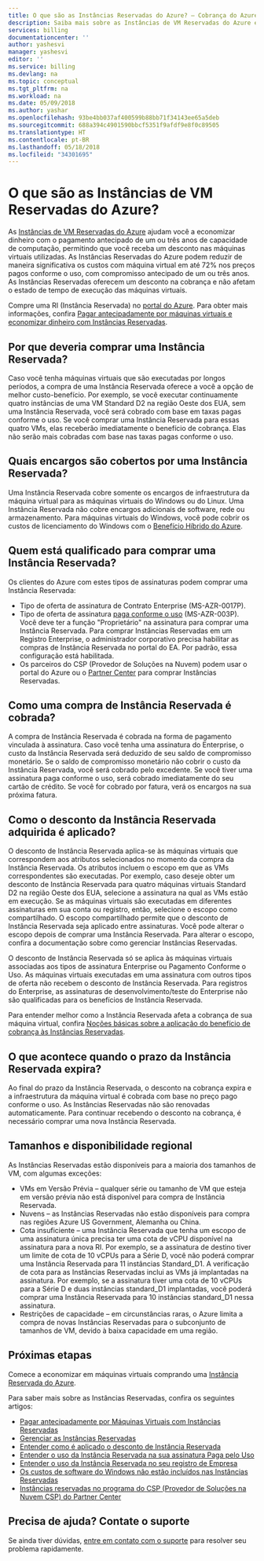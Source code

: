 ```yaml
---
title: O que são as Instâncias Reservadas do Azure? – Cobrança do Azure | Microsoft Docs
description: Saiba mais sobre as Instâncias de VM Reservadas do Azure e os preços de VM para economizar nas máquinas virtuais e obter o melhor preço efetivo.
services: billing
documentationcenter: ''
author: yashesvi
manager: yashesvi
editor: ''
ms.service: billing
ms.devlang: na
ms.topic: conceptual
ms.tgt_pltfrm: na
ms.workload: na
ms.date: 05/09/2018
ms.author: yashar
ms.openlocfilehash: 93be4bb037af400599b88bb71f34143ee65a5deb
ms.sourcegitcommit: 688a394c4901590bbcf5351f9afdf9e8f0c89505
ms.translationtype: HT
ms.contentlocale: pt-BR
ms.lasthandoff: 05/18/2018
ms.locfileid: "34301695"
---
```

# <a name="what-are-azure-reserved-vm-instances"></a>O que são as Instâncias de VM Reservadas do Azure?
As [Instâncias de VM Reservadas do Azure](https://azure.microsoft.com/pricing/reserved-vm-instances) ajudam você a economizar dinheiro com o pagamento antecipado de um ou três anos de capacidade de computação, permitindo que você receba um desconto nas máquinas virtuais utilizadas. As Instâncias Reservadas do Azure podem reduzir de maneira significativa os custos com máquina virtual em até 72% nos preços pagos conforme o uso, com compromisso antecipado de um ou três anos. As Instâncias Reservadas oferecem um desconto na cobrança e não afetam o estado de tempo de execução das máquinas virtuais.

Compre uma RI (Instância Reservada) no [portal do Azure](https://aka.ms/reservations). Para obter mais informações, confira [Pagar antecipadamente por máquinas virtuais e economizar dinheiro com Instâncias Reservadas](https://go.microsoft.com/fwlink/?linkid=861721).

## <a name="why-should-i-buy-a-reserved-instance"></a>Por que deveria comprar uma Instância Reservada?
Caso você tenha máquinas virtuais que são executadas por longos períodos, a compra de uma Instância Reservada oferece a você a opção de melhor custo-benefício. Por exemplo, se você executar continuamente quatro instâncias de uma VM Standard D2 na região Oeste dos EUA, sem uma Instância Reservada, você será cobrado com base em taxas pagas conforme o uso. Se você comprar uma Instância Reservada para essas quatro VMs, elas receberão imediatamente o benefício de cobrança. Elas não serão mais cobradas com base nas taxas pagas conforme o uso. 

## <a name="what-charges-does-a-reserved-instance-cover"></a>Quais encargos são cobertos por uma Instância Reservada?
Uma Instância Reservada cobre somente os encargos de infraestrutura da máquina virtual para as máquinas virtuais do Windows ou do Linux. Uma Instância Reservada não cobre encargos adicionais de software, rede ou armazenamento. Para máquinas virtuais do Windows, você pode cobrir os custos de licenciamento do Windows com o [Benefício Híbrido do Azure](https://azure.microsoft.com/pricing/hybrid-benefit/).

## <a name="whos-eligible-to-purchase-a-reserved-instance"></a>Quem está qualificado para comprar uma Instância Reservada?
Os clientes do Azure com estes tipos de assinaturas podem comprar uma Instância Reservada:
-   Tipo de oferta de assinatura de Contrato Enterprise (MS-AZR-0017P).
-   Tipo de oferta de assinatura [paga conforme o uso](https://azure.microsoft.com/offers/ms-azr-0003p/) (MS-AZR-003P). Você deve ter a função "Proprietário" na assinatura para comprar uma Instância Reservada. Para comprar Instâncias Reservadas em um Registro Enterprise, o administrador corporativo precisa habilitar as compras de Instância Reservada no portal do EA. Por padrão, essa configuração está habilitada.
-   Os parceiros do CSP (Provedor de Soluções na Nuvem) podem usar o portal do Azure ou o [Partner Center](https://docs.microsoft.com/partner-center/azure-reservations) para comprar Instâncias Reservadas.

## <a name="how-is-a-reserved-instance-purchase-billed"></a>Como uma compra de Instância Reservada é cobrada?
A compra de Instância Reservada é cobrada na forma de pagamento vinculada à assinatura. Caso você tenha uma assinatura do Enterprise, o custo da Instância Reservada será deduzido de seu saldo de compromisso monetário. Se o saldo de compromisso monetário não cobrir o custo da Instância Reservada, você será cobrado pelo excedente.
Se você tiver uma assinatura paga conforme o uso, será cobrado imediatamente do seu cartão de crédito. Se você for cobrado por fatura, verá os encargos na sua próxima fatura.

## <a name="how-is-the-purchased-reserved-instance-discount-applied"></a>Como o desconto da Instância Reservada adquirida é aplicado?
O desconto de Instância Reservada aplica-se às máquinas virtuais que correspondem aos atributos selecionados no momento da compra da Instância Reservada. Os atributos incluem o escopo em que as VMs correspondentes são executadas. Por exemplo, caso deseje obter um desconto de Instância Reservada para quatro máquinas virtuais Standard D2 na região Oeste dos EUA, selecione a assinatura na qual as VMs estão em execução. Se as máquinas virtuais são executadas em diferentes assinaturas em sua conta ou registro, então, selecione o escopo como compartilhado. O escopo compartilhado permite que o desconto de Instância Reservada seja aplicado entre assinaturas. Você pode alterar o escopo depois de comprar uma Instância Reservada. Para alterar o escopo, confira a documentação sobre como gerenciar Instâncias Reservadas.

O desconto de Instância Reservada só se aplica às máquinas virtuais associadas aos tipos de assinatura Enterprise ou Pagamento Conforme o Uso. As máquinas virtuais executadas em uma assinatura com outros tipos de oferta não recebem o desconto de Instância Reservada. Para registros do Enterprise, as assinaturas de desenvolvimento/teste do Enterprise não são qualificadas para os benefícios de Instância Reservada.

Para entender melhor como a Instância Reservada afeta a cobrança de sua máquina virtual, confira [Noções básicas sobre a aplicação do benefício de cobrança às Instâncias Reservadas](https://go.microsoft.com/fwlink/?linkid=863405).

## <a name="what-happens-when-the-reserved-instance-term-expires"></a>O que acontece quando o prazo da Instância Reservada expira?
Ao final do prazo da Instância Reservada, o desconto na cobrança expira e a infraestrutura da máquina virtual é cobrada com base no preço pago conforme o uso. As Instâncias Reservadas não são renovadas automaticamente. Para continuar recebendo o desconto na cobrança, é necessário comprar uma nova Instância Reservada. 

## <a name="sizes-and-regional-availability"></a>Tamanhos e disponibilidade regional
As Instâncias Reservadas estão disponíveis para a maioria dos tamanhos de VM, com algumas exceções:
- VMs em Versão Prévia – qualquer série ou tamanho de VM que esteja em versão prévia não está disponível para compra de Instância Reservada.
- Nuvens – as Instâncias Reservadas não estão disponíveis para compra nas regiões Azure US Government, Alemanha ou China. 
- Cota insuficiente – uma Instância Reservada que tenha um escopo de uma assinatura única precisa ter uma cota de vCPU disponível na assinatura para a nova RI. Por exemplo, se a assinatura de destino tiver um limite de cota de 10 vCPUs para a Série D, você não poderá comprar uma Instância Reservada para 11 instâncias Standard_D1. A verificação de cota para as Instâncias Reservadas inclui as VMs já implantadas na assinatura. Por exemplo, se a assinatura tiver uma cota de 10 vCPUs para a Série D e duas instâncias standard_D1 implantadas, você poderá comprar uma Instância Reservada para 10 instâncias standard_D1 nessa assinatura. 
- Restrições de capacidade – em circunstâncias raras, o Azure limita a compra de novas Instâncias Reservadas para o subconjunto de tamanhos de VM, devido à baixa capacidade em uma região.

## <a name="next-steps"></a>Próximas etapas
Comece a economizar em máquinas virtuais comprando uma [Instância Reservada do Azure](https://go.microsoft.com/fwlink/?linkid=861721). 

Para saber mais sobre as Instâncias Reservadas, confira os seguintes artigos:

- [Pagar antecipadamente por Máquinas Virtuais com Instâncias Reservadas](../virtual-machines/windows/prepay-reserved-vm-instances.md)
- [Gerenciar as Instâncias Reservadas](billing-manage-reserved-vm-instance.md)
- [Entender como é aplicado o desconto de Instância Reservada](billing-understand-vm-reservation-charges.md)
- [Entender o uso da Instância Reservada na sua assinatura Paga pelo Uso](billing-understand-reserved-instance-usage.md)
- [Entender o uso da Instância Reservada no seu registro de Empresa](billing-understand-reserved-instance-usage-ea.md)
- [Os custos de software do Windows não estão incluídos nas Instâncias Reservadas](billing-reserved-instance-windows-software-costs.md)
- [Instâncias reservadas no programa do CSP (Provedor de Soluções na Nuvem CSP) do Partner Center](https://docs.microsoft.com/partner-center/azure-reservations)

## <a name="need-help-contact-support"></a>Precisa de ajuda? Contate o suporte

Se ainda tiver dúvidas, [entre em contato com o suporte](https://portal.azure.com/?#blade/Microsoft_Azure_Support/HelpAndSupportBlade) para resolver seu problema rapidamente.
